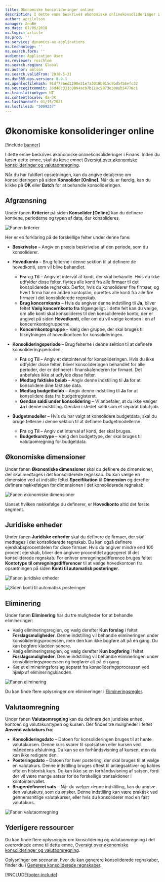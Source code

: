 ```yaml
---
title: Økonomiske konsolideringer online
description: I dette emne beskrives økonomiske onlinekonsolideringer i Finans.
author: aprilolson
manager: AnnBe
ms.date: 07/09/2018
ms.topic: article
ms.prod: ''
ms.service: dynamics-ax-applications
ms.technology: ''
ms.search.form: ''
audience: Application User
ms.reviewer: roschlom
ms.search.region: Global
ms.author: aolson
ms.search.validFrom: 2018-5-31
ms.dyn365.ops.version: 8.0.1
ms.openlocfilehash: 91df786ed2298e21e7a3018b915c9bd5458efc32
ms.sourcegitcommit: 38d40c331c8894acb7b119c5073e3088b54776c1
ms.translationtype: HT
ms.contentlocale: da-DK
ms.lasthandoff: 01/15/2021
ms.locfileid: "5009237"
---
```

# <a name="online-financial-consolidations"></a>Økonomiske konsolideringer online

[!include [banner](../includes/banner.md)]

I dette emne beskrives økonomiske onlinekonsolideringer i Finans. Inden du læser dette emne, skal du læse emnet [Oversigt over økonomiske konsolideringer og valutaomregning](financial-consolidations-currency-translation.md).

Når du har fuldført opsætningen, kan du angive detaljerne om konsolideringen på siden **Konsolider [Online]**. Når du er færdig, kan du klikke på **OK** eller **Batch** for at behandle konsolideringen.

## <a name="criteria"></a>Afgrænsning
Under fanen **Kriterier** på siden **Konsolider [Online]** kan du definere kontiene, perioderne og typen af data, der konsolideres.

![Fanen kriterier](./media/criteria-consolidate-online.png "Fanen kriterier")

Her er en forklaring på de forskellige felter under denne fane:

- **Beskrivelse** – Angiv en præcis beskrivelse af den periode, som du konsoliderer.
- **Hovedkonto** – Brug felterne i denne sektion til at definere de hovedkonti, som vil blive behandlet.

    - **Fra** og **Til** – Angiv et interval af konti, der skal behandle. Hvis du ikke udfylder disse felter, flyttes alle konti fra alle firmaer til det konsoliderede regnskab. Derfor, hvis du konsoliderer fire firmaer, og hvert firma har en anden kontoplan, oprettes alle konti fra alle fire firmaer i det konsoliderede regnskab.
    - **Brug koncernkonto** – Hvis du angiver denne indstilling til **Ja**, bliver feltet **Vælg koncernkonto fra** tilgængeligt. I dette felt kan du vælge, om alle konti skal konsolideres til den konsoliderede konto, der er angivet på siden **Hovedkonti**, eller om du vil vælge kontoen i en af koncernkontogrupperne.
    - **Koncernkontogruppe** – Vælg den gruppe, der skal bruges til tilknytningen af hovedkontoen for konsolideringen.

- **Konsolideringsperiode** – Brug felterne i denne sektion til at definere konsolideringsperioden.

    - **Fra** og **Til** – Angiv et datointerval for konsolideringen. Hvis du ikke udfylder disse felter, bliver konsolideringen behandlet for alle perioder, der er defineret i finanskalenderen for firmaet. Det anbefales ikke at udfylde disse felter.
    - **Medtag faktiske beløb** – Angiv denne indstilling til **Ja** for at konsolidere dine faktiske data.
    - **Medtag budgetbeløb** – Angiv denne indstilling til **Ja** for at konsolidere data fra budgetregisteret.
    - **Gendan saldi under konsolidering** – Vi anbefaler, at du ikke vælger **Ja** i denne indstilling. Gendan i stedet saldi som et separat batchjob.

- **Budgetmodeller** – Hvis du har valgt at konsolidere budgetdata, skal du bruge felterne i denne sektion til at definere budgetmodellerne.

    - **Fra** og **Til** – Angiv det interval af konti, der skal bruges.
    - **Budgetkurstype** – Vælg den budgettype, der skal bruges til valutaomregning for budgetdata.

## <a name="financial-dimensions"></a>Økonomiske dimensioner
Under fanen **Økonomiske dimensioner** skal du definere de dimensioner, der skal medtages i det konsoliderede regnskab. Du kan vælge en dimension ved at indstille feltet **Specifikation** til **Dimension** og derefter definere rækkefølgen for dimensionen i det konsoliderede regnskab.

![Fanen økonomiske dimensioner](./media/financial-dimensions-cons.png "Fanen økonomiske dimensioner")

Uanset hvilken rækkefølge du definerer, er **Hovedkonto** altid det første segment.

## <a name="legal-entities"></a>Juridiske enheder
Under fanen **Juridiske enheder** skal du definere de firmaer, der skal medtages i det konsoliderede regnskab. Du kan også definere ejerskabsprocentdelen for disse firmaer. Hvis du angiver mindre end 100 procent ejerskab, bliver den angivne procentdel aggregeret til det konsoliderede regnskab. For enhver omregningsdifference bruges feltet **Kontotype til omregningsdifferencer** til at vælge hovedkontoen fra opsætningen på siden **Konti til automatisk posteringer**.

![Fanen juridiske enheder](./media/legal-entities-cons.png "Fanen juridiske enheder")

![Siden konti til automatisk posteringer](./media/accounts-for-automatic-cons.png "Siden konti til automatisk posteringer")

## <a name="elimination"></a>Eliminering
Under fanen **Eliminering** har du tre muligheder for at behandle elimineringer:

- Vælg elimineringsreglen, og vælg derefter **Kun forslag** i feltet **Forslagsmuligheder**. Denne indstilling vil behandle elimineringen under konsolideringsprocessen, men den kan ikke bogføre alt på én gang. Du kan bogføre kladden senere.
- Vælg elimineringsreglen, og vælg derefter **Kun bogføring** i feltet **Forslagsmuligheder**. Denne indstilling vil behandle elimineringen under konsolideringsprocessen og bogfører alt på én gang.
- Kør et elimineringsforslag separat fra konsolideringsprocessen ved hjælp af elimineringskladden.

![Fanen eliminering](./media/elimination-cons-onl.png "Fanen eliminering")

Du kan finde flere oplysninger om elimineringer i [Elimineringsregler](./elimination-rules.md).

## <a name="currency-translation"></a>Valutaomregning
Under fanen **Valutaomregning** kan du definere den juridiske enhed, kontoen og valutakurstypen og kursen. Der findes tre muligheder i feltet **Anvend valutakurs fra**:

- **Konsolideringsdato** – Datoen for konsolideringen bruges til at hente valutakursen. Denne kurs svarer til spotsatsen eller kursen ved månedens afslutning. Du kan se en forhåndsvisning af kursen, men du kan ikke redigere den.
- **Posteringsdato** – Datoen for hver postering, der skal bruges til at vælge en valutakurs. Denne indstilling bruges oftest til anlægsaktiver og kaldes ofte en historisk kurs. Du kan ikke se en forhåndsvisning af satsen, fordi der vil være mange satser for de forskellige transaktioner i kontointervallet.
- **Brugerdefineret sats** – Når du vælger denne indstilling, kan du angive den valutakurs, som du ønsker. Denne indstilling kan være praktisk ved gennemsnitlige valutakurser, eller hvis du konsoliderer mod en fast valutakurs.

![Fanen valutaomregning](./media/currency-translation-cons-online.png "Fanen valutaomregning")

## <a name="additional-resources"></a>Yderligere ressourcer

Du kan finde flere oplysninger om konsolidering og valutaomregning i det overordnede emne til dette emne, [Oversigt over økonomiske konsolideringer og valutaomregning](./financial-consolidations-currency-translation.md).

Oplysninger om scenarier, hvor du kan generere konsoliderede regnskaber, finder du i [Generere konsoliderede regnskaber](./generating-consolidated-financial-statements.md).


[!INCLUDE[footer-include](../../includes/footer-banner.md)]